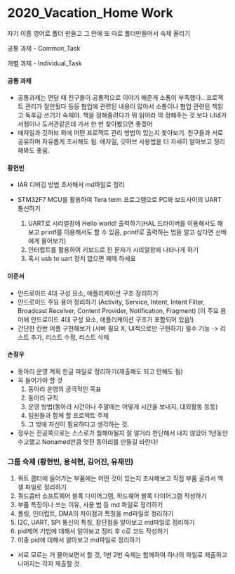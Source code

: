 # 2020_Vacation_Home Work

자기 이름 영어로 폴더 만들고 그 안에 또 따로 폴더만들어서 숙제 올리기

공통 과제 - Common_Task

개별 과제 - Individual_Task

#### 공통 과제

- 공통과제는 면담 때 친구들이 공통적으로 이야기 해준게 소통이 부족했다.. 프로젝트 관리가 잘안됬다 등등 협업에 관련된 내용이 많아서 소통이나 협업 관련된 책읽고 독후감 쓰기가 숙제야. 책을 정해줄려다가 뭐 읽어라 딱 정해주는 것 보다 너네가 서점이나 도서관같은데 가서 한 번 찾아봤으면 좋겠어
- 애자일과 깃허브 외에 어떤 프로젝트 관리 방법이 있는지 찾아보기. 친구들과 서로 공유하며 자유롭게 조사해도 됨. 애자일, 깃허브 사용법을 더 자세히 알아보고 정리해봐도 좋음.



#### 황현빈

- IAR 디버깅 방법 조사해서 md파일로 정리

- STM32F7 MCU를 활용하여 Tera term 프로그램으로 PC와 보드사이의 UART 통신하기

  1. UART로 시리얼창에 Hello world! 출력하기(HAL 드라이버를 이용해서도 해보고 printf를 이용해서도 할 수 있음, printf로 출력하는 법을 알고 싶다면 선배에게 물어보기)
  2. 인터럽트를 활용하여 키보드로 친 문자가 시리얼창에 나타나게 하기
  3. 혹시 usb to uart 장치 없으면 페메 하세요

  

#### 이준서

- 안드로이드 4대 구성 요소, 애플리케이션 구조 정리하기
- 안드로이드 주요 용어 정리하기 (Activity, Service, Intent, Intent Filter, Broadcast Receiver, Content Provider, Notification, Fragment) (이 주요 용어에 안드로이드 4대 구성 요소, 애플리케이션 구조가 포함되어 있음!)
- 간단한 칸반 어플 구현해보기 (서버 필요 X, UI적으로만 구현하기)
  필수 기능 -> 리스트 추가, 리스트 수정, 리스트 삭제



#### 손정우

- 동아리 운영 계획 한글 파일로 정리하기(제출해도 되고 안해도 됨)
- 꼭 들어가야 할 것
  1. 동아리 운영의 궁극적인 목표
  2. 동아리 규칙
  3. 운영 방법(동아리 시간이나 주말에는 어떻게 시간을 보내지, 대외활동 등등)
  4. 팀원들과 함께 할 프로젝트 주제
  5. 그 밖에 자신이 필요하다고 생각하는 것.
- 정우는 전공쪽으로는 스스로가 뭘해야될지 잘 알거라 판단해서 내지 않았어 1년동안 수고했고 Nonamed만큼 멋진 동아리를 만들길 바란다!



### 그룹 숙제 (황현빈, 용석현, 김어진, 유재민)

1. 쿼트 콥터에 들어가는 부품에는 어떤 것이 있는지 조사해보고 직접 부품 골라서 엑셀 파일로 정리하기
2. 쿼드콥터 소프트웨어 블록 다이어그램, 하드웨어 블록 다이어그램 작성하기
3. 부품 특징이나 쓰는 이유, 사용 법 등 md 파일로 정리하기
4. 폴링, 인터럽트, DMA의 차이점과 특징을 md파일로 정리하기
5. I2C, UART, SPI 통신의 특징, 장단점을 알아보고 md파일로 정리하기
6. pid제어 기법에 대해서 알아보고 정리 후 c로 코드 작성하기
7. 이중 pid에 대해서 알아보고 md파일로 정리하기

- 서로 모르는 거 물어보면서 할 것, 1번 2번 숙제는 함께하여 하나의 파일로 제출하고 나머지는 각자 제출할 것.